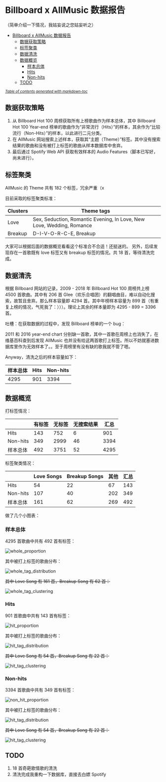# Billboard x AllMusic 数据报告

（简单介绍一下情况，我姑妄说之您姑妄听之）

- [Billboard x AllMusic 数据报告](#billboard-x-allmusic-数据报告)
  * [数据获取策略](#数据获取策略)
  * [标签聚类](#标签聚类)
  * [数据清洗](#数据清洗)
  * [数据概览](#数据概览)
    + [样本总体](#样本总体)
    + [Hits](#hits)
    + [Non-hits](#non-hits)
  * [TODO](#todo)

<small><i><a href='http://ecotrust-canada.github.io/markdown-toc/'>Table of contents generated with markdown-toc</a></i></small>


## 数据获取策略

1. 从 Billboard Hot 100 周榜获取所有上榜歌曲作为样本总体，其中 Billboard Hot 100 Year-end 榜单的歌曲作为“非常流行（Hits）”的样本，其余作为“比较流行（Non-Hits）”的样本，以此进行二元分类。
2. 在 AllMusic 网站搜索上述样本，获取其“主题（Theme）”标签。其中没有搜索结果的歌曲和没有被打上标签的歌曲从样本数据库中舍弃。
3. 最后通过 Spotify Web API 获取有效样本的 Audio Features（脚本已写好，尚未进行）。

## 标签聚类

AllMusic 的 Theme 共有 182 个标签，冗余严重（x 
<!--
[Bischoff, Kerstin & Claudiu, Sava & Paiu, Raluca & Nejdl, Wolfgang & Laurier, Cyril & Sordo, Mohamed. (2009). Music Mood and Theme Classification - a Hybrid Approach.. Proceedings of the 10th International Society for Music Information Retrieval Conference, ISMIR 2009. 657-662.](http://citeseerx.ist.psu.edu/viewdoc/download?doi=10.1.1.182.937&rep=rep1&type=pdf) （我被 APA 会议格式搞昏了，直接复制 [ResearchGate](https://www.researchgate.net/publication/220723819_Music_Mood_and_Theme_Classification_-_a_Hybrid_Approach) 给的 citation 了）将 AllMuisc 的 theme tags 按相似性做了聚类，并排除掉了一些收录歌曲过少的标签，原表如下：

| Clusters | Theme tags                                                   |
| ------- | ------------------------------------------------------------ |
| T1      | Party Time, Birthday Party, Celebration, Prom, Late Night, Guys Night Out, Girls Night Out, At the Beach, Drinking, Cool & Cocky, TGIF, Pool Party, Club, Summertime |
| T2      | Sex, Seduction, Slow Dance, Romantic Evening, In Love, New Love, Wedding, Dinner Ambiance |
| T3      | Background Music, Exercise/Workout Music, Playful  The Sporting Life, Long Walk, The Great Outdoors, Picnic, Motivation, Empowering, Affirmation, The Creative Side, Victory, Day Driving, Road Trip, At the Office |
| T4      | D-I-V-O-R-C-E, Heartache, Feeling Blue, Breakup, Regret, Loss/Grief, Jealousy, Autumn, Rainy Day, Stay in Bed, Solitude, Reminiscing, Introspection, Reflection, Winter, Sunday Afternoon |

我在此基础上筛选并增补了一下暂且作为分类标准：
-->

目前采取的标签聚类标准：


| Clusters | Theme tags                                                   |
| ------- | ------------------------------------------------------------ |
| Love    | Sex, Seduction, Romantic Evening, In Love, New Love, Wedding, Romance |
| Breakup | D-I-V-O-R-C-E, Breakup                                       |

大家可以根据后面的数据概览看看这个标准合不合适！还挺迷的。
另外，后续发现存在一首歌既有 love 标签又有 breakup 标签的情况。共 18 首，等待清洗完成。
## 数据清洗

根据 Billboard 网站的记录，2009 - 2018 年 Billboard Hot 100 周榜共上榜 4500 首歌曲。其中有 206 首 Glee（欢乐合唱团）的翻唱曲目，难以自动化搜索，故暂且舍弃。那么样本容量即 4294 首。其中年榜样本容量为 899 首（有重复上榜的情况，气死我了：）））。理论上其余的样本量即为 4295 - 899 = 3396 首。

吐槽：在获取数据的过程中，发现 Billboard 榜单的一个 bug：

2011 和 2016 year-end chart 分别缺一首歌，其中一首歌在周榜上也消失了，在维基百科查到后发现 AllMusic 也并没有给这两首歌打上标签。所以不妨就塞进数据库里作为无效样本了。。至于周榜里有没有缺的歌我就不管了嗯。

Anyway，清洗之后的样本容量如下：

| 样本总体 | Hits | Non-hits |
| ---- | ---- | -------- |
| 4295 | 901  | 3394     |




## 数据概览

打标签情况：

|          | 有标签 | 无标签 | 无搜索结果 | 汇总 |
| -------- | ------ | ------ | ---------- | ---- |
| Hits     | 143    | 752    | 6          | 901  |
| Non-hits | 349    | 2999   | 46         | 3394 |
| 样本总体  | 492    | 3751   | 52         | 4295 |

标签聚类情况：

|          | Love Songs | Breakup Songs | 其他 | 汇总 |
| -------- | ---------- | ------------- | ---- | ---- |
| Hits     | 54         | 22            | 67   | 143  |
| Non-hits | 107        | 40            | 202  | 349  |
| 样本总体  | 161        | 62            | 269  | 492  |

做了几个小图表：

### 样本总体

4295 首歌曲中共有 492 首有标签：

![whole_proportion](https://raw.githubusercontent.com/EmoZhang/regret-love-guilt-dreams/dev/pics/whole_proportion.png)

其中被打上标签的歌曲分布：

![whole_tag_distribution](https://raw.githubusercontent.com/EmoZhang/regret-love-guilt-dreams/dev/pics/whole_tag_distribution.png)

~~其中 Love Song 有 161 首，Breakup Song 有 62 首：~~

![whole_tag_clustering](https://raw.githubusercontent.com/EmoZhang/regret-love-guilt-dreams/dev/pics/whole_tag_clustering.png)

### Hits

901 首歌曲中共有 143 首有标签：

![hit_proportion](https://raw.githubusercontent.com/EmoZhang/regret-love-guilt-dreams/dev/pics/hit_proportion.png)

其中被打上标签的歌曲分布：

![hit_tag_distribution](https://raw.githubusercontent.com/EmoZhang/regret-love-guilt-dreams/dev/pics/hit_tag_distribution.png)

~~其中 Love Song 有 54 首，Breakup Song 有 22 首：~~

![hit_tag_clustering](https://raw.githubusercontent.com/EmoZhang/regret-love-guilt-dreams/dev/pics/hit_tag_clustering.png)

### Non-hits

3394 首歌曲中共有 349 首有标签：

![non_hit_proportion](https://raw.githubusercontent.com/EmoZhang/regret-love-guilt-dreams/dev/pics/non_hit_proportion.png)

其中被打上标签的歌曲分布：

![hit_tag_distribution](https://raw.githubusercontent.com/EmoZhang/regret-love-guilt-dreams/dev/pics/non_hit_tag_distribution.png)

~~其中 Love Song 有 54 首，Breakup Song 有 22 首：~~

![hit_tag_clustering](https://raw.githubusercontent.com/EmoZhang/regret-love-guilt-dreams/dev/pics/non_hit_tag_clustering.png)

## TODO

1. 18 首奇葩歌情歌的清洗
2. 清洗完成我重构一下数据库，直接去白嫖 Spotify
